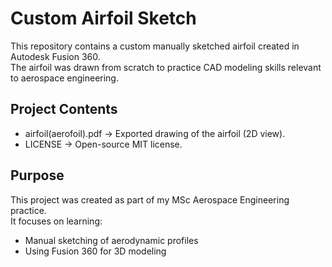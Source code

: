 # Custom Airfoil Sketch 

This repository contains a custom manually sketched airfoil created in Autodesk Fusion 360.  
The airfoil was drawn from scratch to practice CAD modeling skills relevant to aerospace engineering.

## Project Contents
- airfoil(aerofoil).pdf → Exported drawing of the airfoil (2D view).  
- LICENSE → Open-source MIT license.  

## Purpose
This project was created as part of my MSc Aerospace Engineering practice.  
It focuses on learning:
- Manual sketching of aerodynamic profiles  
- Using Fusion 360 for 3D modeling  
